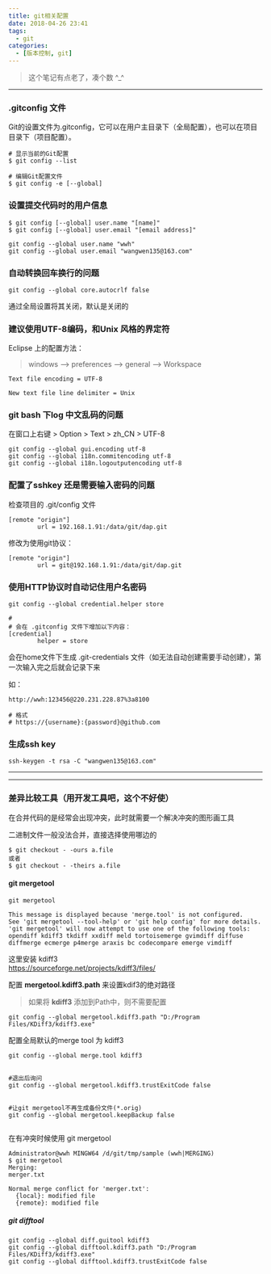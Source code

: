 ```yaml
---
title: git相关配置
date: 2018-04-26 23:41
tags: 
  - git
categories:
  - [版本控制, git]
---
```


> 这个笔记有点老了，凑个数  ^_^
----


### .gitconfig 文件
Git的设置文件为.gitconfig，它可以在用户主目录下（全局配置），也可以在项目目录下（项目配置）。

```
# 显示当前的Git配置
$ git config --list

# 编辑Git配置文件
$ git config -e [--global]

```

### 设置提交代码时的用户信息
```
$ git config [--global] user.name "[name]"
$ git config [--global] user.email "[email address]"

```
```
git config --global user.name "wwh"
git config --global user.email "wangwen135@163.com"

```


### 自动转换回车换行的问题  
```
git config --global core.autocrlf false
```
通过全局设置将其关闭，默认是关闭的


### 建议使用UTF-8编码，和Unix 风格的界定符

Eclipse 上的配置方法：

>windows --> preferences --> general --> Workspace
```
Text file encoding = UTF-8

New text file line delimiter = Unix
```


### git bash 下log 中文乱码的问题
在窗口上右键 > Option > Text > zh_CN > UTF-8
```
git config --global gui.encoding utf-8
git config --global i18n.commitencoding utf-8
git config --global i18n.logoutputencoding utf-8
```

### 配置了sshkey 还是需要输入密码的问题
检查项目的 .git/config 文件

```
[remote "origin"]
        url = 192.168.1.91:/data/git/dap.git
```
修改为使用git协议：
```
[remote "origin"]
        url = git@192.168.1.91:/data/git/dap.git
```


### 使用HTTP协议时自动记住用户名密码
```
git config --global credential.helper store

# 
# 会在 .gitconfig 文件下增加以下内容：
[credential]
        helper = store
```
会在home文件下生成 .git-credentials 文件（如无法自动创建需要手动创建），第一次输入完之后就会记录下来

如：
```
http://wwh:123456@220.231.228.87%3a8100

# 格式
# https://{username}:{password}@github.com
```

### 生成ssh key

```
ssh-keygen -t rsa -C "wangwen135@163.com"  

```

---

---

### 差异比较工具（用开发工具吧，这个不好使）
在合并代码的是经常会出现冲突，此时就需要一个解决冲突的图形画工具

二进制文件一般没法合并，直接选择使用哪边的
```
$ git checkout - -ours a.file
或者
$ git checkout - -theirs a.file
```

#### git mergetool

```
git mergetool

This message is displayed because 'merge.tool' is not configured.
See 'git mergetool --tool-help' or 'git help config' for more details.
'git mergetool' will now attempt to use one of the following tools:
opendiff kdiff3 tkdiff xxdiff meld tortoisemerge gvimdiff diffuse diffmerge ecmerge p4merge araxis bc codecompare emerge vimdiff

```
这里安装 kdiff3  
https://sourceforge.net/projects/kdiff3/files/

配置 **mergetool.kdiff3.path** 来设置kdif3的绝对路径
>如果将 **kdiff3** 添加到Path中，则不需要配置
```
git config --global mergetool.kdiff3.path "D:/Program Files/KDiff3/kdiff3.exe"

```

配置全局默认的merge tool 为 kdiff3
```
git config --global merge.tool kdiff3


#退出后询问
git config --global mergetool.kdiff3.trustExitCode false


#让git mergetool不再生成备份文件(*.orig)  
git config --global mergetool.keepBackup false


```

在有冲突时候使用 git mergetool
```
Administrator@wwh MINGW64 /d/git/tmp/sample (wwh|MERGING)
$ git mergetool
Merging:
merger.txt

Normal merge conflict for 'merger.txt':
  {local}: modified file
  {remote}: modified file

```


##### git difftool

```
git config --global diff.guitool kdiff3
git config --global difftool.kdiff3.path "D:/Program Files/KDiff3/kdiff3.exe"
git config --global difftool.kdiff3.trustExitCode false

```
